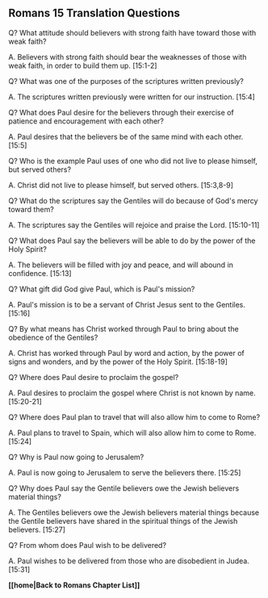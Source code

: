 ## Romans 15 Translation Questions ##

Q? What attitude should believers with strong faith have toward those with weak faith?

A. Believers with strong faith should bear the weaknesses of those with weak faith, in order to build them up. [15:1-2]

Q? What was one of the purposes of the scriptures written previously?

A. The scriptures written previously were written for our instruction. [15:4]

Q? What does Paul desire for the believers through their exercise of patience and encouragement with each other?

A. Paul desires that the believers be of the same mind with each other. [15:5]

Q? Who is the example Paul uses of one who did not live to please himself, but served others?

A. Christ did not live to please himself, but served others. [15:3,8-9]

Q? What do the scriptures say the Gentiles will do because of God's mercy toward them?

A. The scriptures say the Gentiles will rejoice and praise the Lord. [15:10-11]

Q? What does Paul say the believers will be able to do by the power of the Holy Spirit?

A. The believers will be filled with joy and peace, and will abound in confidence. [15:13]

Q? What gift did God give Paul, which is Paul's mission?

A. Paul's mission is to be a servant of Christ Jesus sent to the Gentiles. [15:16]

Q? By what means has Christ worked through Paul to bring about the obedience of the Gentiles?

A. Christ has worked through Paul by word and action, by the power of signs and wonders, and by the power of the Holy Spirit. [15:18-19]

Q? Where does Paul desire to proclaim the gospel?

A. Paul desires to proclaim the gospel where Christ is not known by name. [15:20-21]

Q? Where does Paul plan to travel that will also allow him to come to Rome?

A. Paul plans to travel to Spain, which will also allow him to come to Rome. [15:24]

Q? Why is Paul now going to Jerusalem?

A. Paul is now going to Jerusalem to serve the believers there. [15:25]

Q? Why does Paul say the Gentile believers owe the Jewish believers material things?

A. The Gentiles believers owe the Jewish believers material things because the Gentile believers have shared in the spiritual things of the Jewish believers. [15:27]

Q? From whom does Paul wish to be delivered?

A. Paul wishes to be delivered from those who are disobedient in Judea. [15:31]

__[[home|Back to Romans Chapter List]]__

